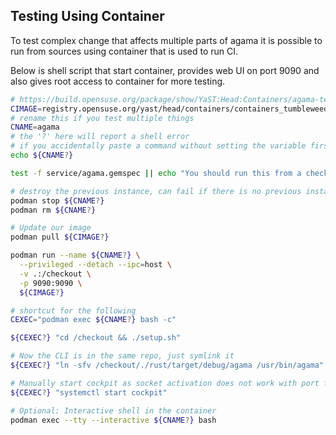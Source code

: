 ## Testing Using Container

To test complex change that affects multiple parts of agama it is possible to
run from sources using container that is used to run CI.

Below is shell script that start container, provides web UI on port 9090 and
also gives root access to container for more testing.

```sh
# https://build.opensuse.org/package/show/YaST:Head:Containers/agama-testing
CIMAGE=registry.opensuse.org/yast/head/containers/containers_tumbleweed/opensuse/agama-testing:latest
# rename this if you test multiple things
CNAME=agama
# the '?' here will report a shell error
# if you accidentally paste a command without setting the variable first
echo ${CNAME?}

test -f service/agama.gemspec || echo "You should run this from a checkout of agama"

# destroy the previous instance, can fail if there is no previous instance
podman stop ${CNAME?}
podman rm ${CNAME?}

# Update our image
podman pull ${CIMAGE?}

podman run --name ${CNAME?} \
  --privileged --detach --ipc=host \
  -v .:/checkout \
  -p 9090:9090 \
  ${CIMAGE?}

# shortcut for the following
CEXEC="podman exec ${CNAME?} bash -c"

${CEXEC?} "cd /checkout && ./setup.sh"

# Now the CLI is in the same repo, just symlink it
${CEXEC?} "ln -sfv /checkout/./rust/target/debug/agama /usr/bin/agama"

# Manually start cockpit as socket activation does not work with port forwarding
${CEXEC?} "systemctl start cockpit"

# Optional: Interactive shell in the container
podman exec --tty --interactive ${CNAME?} bash

```
